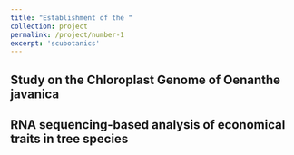 ```yaml
---
title: "Establishment of the "
collection: project
permalink: /project/number-1
excerpt: 'scubotanics'
---
```




## Study on the Chloroplast Genome of Oenanthe javanica


## RNA sequencing-based analysis of economical traits in tree species


##  

